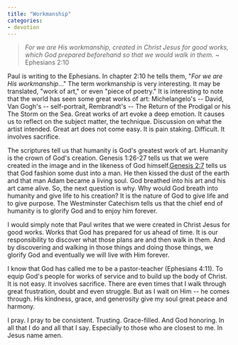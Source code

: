 ```yaml
---
title: "Workmanship"
categories:
- devotion
---
```

> *For we are His workmanship, created in Christ Jesus for good works, which God prepared beforehand so that we would walk in them.* ~ Ephesians 2:10

  

Paul is writing to the Ephesians. In chapter 2:10 he tells them, "*For we are His workmanship*..." The term workmanship is very interesting. It may be translated, "work of art," or even "piece of poetry." It is interesting to note that the world has seen some great works of art: Michelangelo's -- David, Van Gogh's -- self-portrait, Rembrandt's -- The Return of the Prodigal or his The Storm on the Sea. Great works of art evoke a deep emotion. It causes us to reflect on the subject matter, the technique. Discussion on what the artist intended. Great art does not come easy. It is pain staking. Difficult. It involves sacrifice.

The scriptures tell us that humanity is God's greatest work of art. Humanity is the crown of God's creation. Genesis 1:26-27 tells us that we were created in the image and in the likeness of God himself.[Genesis 2:7](https://www.biblegateway.com/passage/?search=Ephesians%202&version=NASB1995) tells us that God fashion some dust into a man. He then kissed the dust of the earth and that man Adam became a living soul. God breathed into his art and his art came alive. So, the next question is why. Why would God breath into humanity and give life to his creation? It is the nature of God to give life and to give purpose. The Westminster Catechism tells us that the chief end of humanity is to glorify God and to enjoy him forever.

I would simply note that Paul writes that we were created in Christ Jesus for good works. Works that God has prepared for us ahead of time. It is our responsibility to discover what those plans are and then walk in them. And by discovering and walking in those things and doing those things, we glorify God and eventually we will live with Him forever.

I know that God has called me to be a pastor-teacher (Ephesians 4:11). To equip God's people for works of service and to build up the body of Christ. It is not easy. It involves sacrifice. There are even times that I walk through great frustration, doubt and even struggle. But as I wait on Him -- he comes through. His kindness, grace, and generosity give my soul great peace and harmony.

I pray. I pray to be consistent. Trusting. Grace-filled. And God honoring. In all that I do and all that I say. Especially to those who are closest to me. In Jesus name amen.
